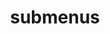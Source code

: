 ---
layout: page
title: submenus
nav: false
nav_order: 7
dropdown: false
children:
    - title: publications
      permalink: /publications/
    - title: divider
    - title: projects
      permalink: /projects/
    - title: divider
    - title: blog
      permalink: /blog/
---